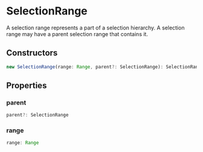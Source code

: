 # SelectionRange

A selection range represents a part of a selection hierarchy. A selection range may have a parent selection range that contains it.

## Constructors

```typescript
new SelectionRange(range: Range, parent?: SelectionRange): SelectionRange
```

## Properties

### parent

```typescript
parent?: SelectionRange
```

### range

```typescript
range: Range
```

[Range]: Range.md
